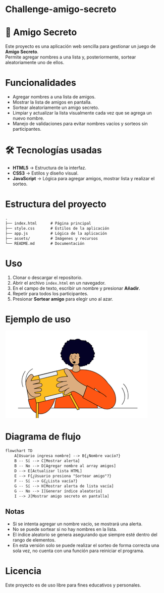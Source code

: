 # Challenge-amigo-secreto

# 🎁 Amigo Secreto

Este proyecto es una aplicación web sencilla para gestionar un juego de **Amigo Secreto**.  
Permite agregar nombres a una lista y, posteriormente, sortear aleatoriamente uno de ellos.

# Funcionalidades

- Agregar nombres a una lista de amigos.
- Mostrar la lista de amigos en pantalla.
- Sortear aleatoriamente un amigo secreto.
- Limpiar y actualizar la lista visualmente cada vez que se agrega un nuevo nombre.
- Manejo de validaciones para evitar nombres vacíos y sorteos sin participantes.

# 🛠️ Tecnologías usadas

- **HTML5** → Estructura de la interfaz.
- **CSS3** → Estilos y diseño visual.
- **JavaScript** → Lógica para agregar amigos, mostrar lista y realizar el sorteo.

# Estructura del proyecto

```
.
├── index.html      # Página principal
├── style.css       # Estilos de la aplicación
├── app.js          # Lógica de la aplicación
├── assets/         # Imágenes y recursos
└── README.md       # Documentación
```

# Uso

1. Clonar o descargar el repositorio.
2. Abrir el archivo `index.html` en un navegador.
3. En el campo de texto, escribir un nombre y presionar **Añadir**.
4. Repetir para todos los participantes.
5. Presionar **Sortear amigo** para elegir uno al azar.

#  Ejemplo de uso

![Captura de ejemplo](assets/amigo-secreto.png)

# Diagrama de flujo

```mermaid
flowchart TD
    A[Usuario ingresa nombre] --> B{¿Nombre vacío?}
    B -- Sí --> C[Mostrar alerta]
    B -- No --> D[Agregar nombre al array amigos]
    D --> E[Actualizar lista HTML]
    E --> F{¿Usuario presiona "Sortear amigo"?}
    F -- Sí --> G{¿Lista vacía?}
    G -- Sí --> H[Mostrar alerta de lista vacía]
    G -- No --> I[Generar índice aleatorio]
    I --> J[Mostrar amigo secreto en pantalla]
```

## Notas

- Si se intenta agregar un nombre vacío, se mostrará una alerta.
- No se puede sortear si no hay nombres en la lista.
- El índice aleatorio se genera asegurando que siempre esté dentro del rango de elementos.
- En esta versión solo se puede realizar el sorteo de forma correcta una sola vez, no cuenta con una función para reiniciar el programa.

# Licencia

Este proyecto es de uso libre para fines educativos y personales.
